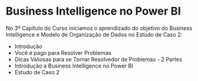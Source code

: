 # Business Intelligence no Power BI

No 3º Capítulo do Curso iniciamos o aprendizado do objetivo do Business Intelligence e Modelo de Organização de Dados no Estudo de Caso 2:

<ul>
  <li>Introdução</li>
  <li>Você é pago para Resolver Problemas</li>
  <li>Dicas Valiosas para se Tornar Resolvedor de Problemas - 2 Partes</li>
  <li>Introdução a Business Intelligence no Power BI</li>
  <li>Estudo de Caso 2</li>
</ul>